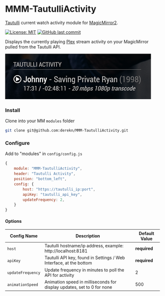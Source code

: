 # MMM-TautulliActivity

[Tautulli](https://tautulli.com) current watch activity module for [MagicMirror2](https://magicmirror.builders).

[![License: MIT](https://img.shields.io/badge/license-MIT-blue.svg)](https://opensource.org/licenses/MIT)
[![GitHub last commit](https://img.shields.io/github/last-commit/derekn/MMM-TautulliActivity/master.svg)](https://github.com/derekn/MMM-TautulliActivity/commits/master)

Displays the currently playing [Plex](https://www.plex.tv) stream activity on your MagicMirror pulled from the Tautulli API.

![screenshot](screenshot.png)

### Install

Clone into your MM `modules` folder

```bash
git clone git@github.com:derekn/MMM-TautulliActivity.git
```

### Configure

Add to "modules" in `config/config.js`

```javascript
{
	module: "MMM-TautulliActivity",
	header: "Tautulli Activity",
	position: "bottom_left",
	config: {
		host: "https://tautulli_ip:port",
		apiKey: "tautulli_api_key",
		updateFrequency: 2,
	}
}
```

#### Options

| Config Name | Description | Default Value |
| --- | --- | --- |
| `host` | Tautulli hostname/ip address, example: http://localhost:8181 | **required** |
| `apiKey` | Tautulli API key, found in Settings / Web Interface, at the bottom | **required** |
| `updateFrequency` | Update frequency in minutes to poll the API for activity | 2 |
| `animationSpeed` | Animation speed in milliseconds for display updates, set to 0 for none | 500 |
